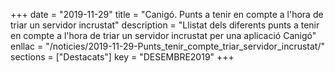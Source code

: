 +++
date = "2019-11-29"
title = "Canigó. Punts a tenir en compte a l'hora de triar un servidor incrustat"
description = "Llistat dels diferents punts a tenir en compte a l'hora de triar un servidor incrustat per una aplicació Canigó"
enllac = "/noticies/2019-11-29-Punts_tenir_compte_triar_servidor_incrustat/"
sections    = ["Destacats"]
key = "DESEMBRE2019"
+++
